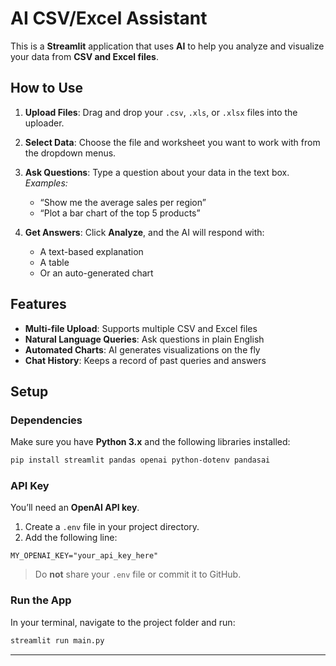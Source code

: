 # AI CSV/Excel Assistant

This is a **Streamlit** application that uses **AI** to help you analyze and visualize your data from **CSV and Excel files**.


## How to Use

1. **Upload Files**: Drag and drop your `.csv`, `.xls`, or `.xlsx` files into the uploader.

2. **Select Data**: Choose the file and worksheet you want to work with from the dropdown menus.

3. **Ask Questions**: Type a question about your data in the text box.  
   _Examples:_  
   - “Show me the average sales per region”  
   - “Plot a bar chart of the top 5 products”

4. **Get Answers**: Click **Analyze**, and the AI will respond with:
   - A text-based explanation  
   - A table  
   - Or an auto-generated chart


## Features

- **Multi-file Upload**: Supports multiple CSV and Excel files
- **Natural Language Queries**: Ask questions in plain English
- **Automated Charts**: AI generates visualizations on the fly
- **Chat History**: Keeps a record of past queries and answers


## Setup

### Dependencies

Make sure you have **Python 3.x** and the following libraries installed:

```bash
pip install streamlit pandas openai python-dotenv pandasai
```

### API Key

You’ll need an **OpenAI API key**.

1. Create a `.env` file in your project directory.
2. Add the following line:

```env
MY_OPENAI_KEY="your_api_key_here"
```

> Do **not** share your `.env` file or commit it to GitHub.

### Run the App

In your terminal, navigate to the project folder and run:

```bash
streamlit run main.py
```

---


